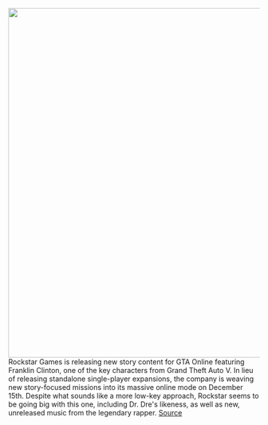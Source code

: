 <img src='https://cdn.vox-cdn.com/thumbor/mHG4KWgJlqJXAL0F7EjgT2GD3fc=/0x0:1208x805/1200x800/filters:focal(508x307:700x499)/cdn.vox-cdn.com/uploads/chorus_image/image/70244298/drdregta.0.jpg' width='700px' /><br/>
Rockstar Games is releasing new story content for GTA Online featuring Franklin Clinton, one of the key characters from Grand Theft Auto V. In lieu of releasing standalone single-player expansions, the company is weaving new story-focused missions into its massive online mode on December 15th. Despite what sounds like a more low-key approach, Rockstar seems to be going big with this one, including Dr. Dre's likeness, as well as new, unreleased music from the legendary rapper.
<a href='https://www.theverge.com/2021/12/8/22823997/gta-online-update-story-missions-franklin-dr-dre-music-missions'> Source <a/>